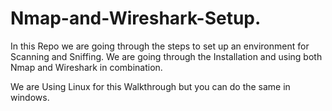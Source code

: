 # Nmap-and-Wireshark-Setup.
In this Repo we are going through the steps to set up an environment for Scanning and Sniffing. We are going through the Installation and  using both Nmap and Wireshark in combination.

We are Using Linux for this Walkthrough but you can do the same in windows.
